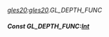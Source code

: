 _[gles20](../../modules/gles20/gles20-module.md):[gles20](../../modules/gles20/gles20-module.md).GL\_DEPTH\_FUNC_
##### Const GL\_DEPTH\_FUNC:[Int](../../modules/wonkey/wonkey-types-int.md)

